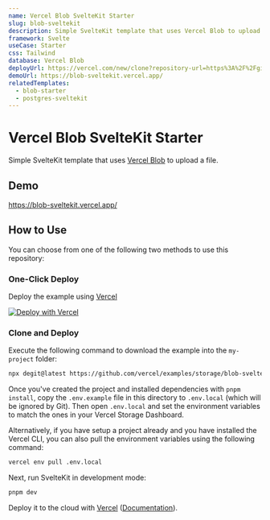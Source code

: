 ```yaml
---
name: Vercel Blob SvelteKit Starter
slug: blob-sveltekit
description: Simple SvelteKit template that uses Vercel Blob to upload a file.
framework: Svelte
useCase: Starter
css: Tailwind
database: Vercel Blob
deployUrl: https://vercel.com/new/clone?repository-url=https%3A%2F%2Fgithub.com%2Fvercel%2Fexamples%2Ftree%2Fmain%2Fstorage%2Fblob-sveltekit&project-name=blob-sveltekit&repository-name=blob-sveltekit&demo-title=Vercel%20Blob%20SvelteKit%20Starter&demo-description=Simple%20Svelte%20template%20that%20uses%20Vercel%20Blob%20to%20track%20pageviews.&demo-url=https%3A%2F%2Fblob-sveltekit.vercel.app%2F&demo-image=https%3A%2F%2Fblob-sveltekit.vercel.app%2Fopengraph-image.png&stores=%5B%7B"type"%3A"blob"%7D%5D
demoUrl: https://blob-sveltekit.vercel.app/
relatedTemplates:
  - blob-starter
  - postgres-sveltekit
---
```


# Vercel Blob SvelteKit Starter

Simple SvelteKit template that uses [Vercel Blob](https://vercel.com/blob) to upload a file.

## Demo

https://blob-sveltekit.vercel.app/

## How to Use

You can choose from one of the following two methods to use this repository:

### One-Click Deploy

Deploy the example using [Vercel](https://vercel.com?utm_source=github&utm_medium=readme&utm_campaign=vercel-examples)

[![Deploy with Vercel](https://vercel.com/button)](https://vercel.com/new/clone?repository-url=https%3A%2F%2Fgithub.com%2Fvercel%2Fexamples%2Ftree%2Fmain%2Fstorage%2Fblob-sveltekit&project-name=blob-sveltekit&repository-name=blob-sveltekit&demo-title=Vercel%20Blob%20Svelte%20Starter&demo-description=Simple%20SvelteKit%20template%20that%20uses%20Vercel%20Blob%20to%20track%20pageviews.&demo-url=https%3A%2F%2Fblob-sveltekit.vercel.app%2F&demo-image=https%3A%2F%2Fblob-sveltekit.vercel.app%2Fopengraph-image.png&stores=%5B%7B"type"%3A"blob"%7D%5D)

### Clone and Deploy

Execute the following command to download the example into the `my-project` folder:

```bash
npx degit@latest https://github.com/vercel/examples/storage/blob-sveltekit my-project
```

Once you've created the project and installed dependencies with `pnpm install`, copy the `.env.example` file in this directory to `.env.local` (which will be ignored by Git). Then open `.env.local` and set the environment variables to match the ones in your Vercel Storage Dashboard.

Alternatively, if you have setup a project already and you have installed the Vercel CLI, you can also pull the environment variables using the following command:

```bash
vercel env pull .env.local
```

Next, run SvelteKit in development mode:

```bash
pnpm dev
```

Deploy it to the cloud with [Vercel](https://vercel.com/new?utm_source=github&utm_medium=readme&utm_campaign=vercel-examples) ([Documentation](https://vercel.com/docs/frameworks/sveltekit)).
